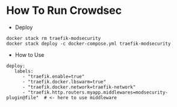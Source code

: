 # How To Run Crowdsec

- Deploy

```shell
docker stack rm traefik-modsecurity
docker stack deploy -c docker-compose.yml traefik-modsecurity
```

- How to Use

```shell
deploy:
   labels:
      - "traefik.enable=true"
      - "traefik.docker.lbswarm=true"
      - "traefik.docker.network=traefik-network"
      - "traefik.http.routers.myapp.middlewares=modsecurity-plugin@file"  # <- here to use middleware
```
